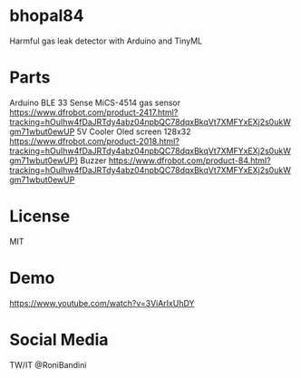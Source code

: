 # bhopal84
Harmful gas leak detector with Arduino and TinyML

# Parts
Arduino BLE 33 Sense
MiCS-4514 gas sensor https://www.dfrobot.com/product-2417.html?tracking=hOuIhw4fDaJRTdy4abz04npbQC78dqxBkqVt7XMFYxEXj2s0ukWgm71wbut0ewUP
5V Cooler
Oled screen 128x32 https://www.dfrobot.com/product-2018.html?tracking=hOuIhw4fDaJRTdy4abz04npbQC78dqxBkqVt7XMFYxEXj2s0ukWgm71wbut0ewUP}
Buzzer https://www.dfrobot.com/product-84.html?tracking=hOuIhw4fDaJRTdy4abz04npbQC78dqxBkqVt7XMFYxEXj2s0ukWgm71wbut0ewUP

# License
MIT

# Demo

https://www.youtube.com/watch?v=3ViArIxUhDY

# Social Media
TW/IT @RoniBandini

